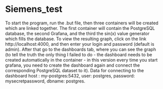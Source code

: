 # Siemens_test
To start the program, run the .but file, then three containers will be created which are linked together. The first container will contain the PostgreSQL database, the second Grafana, and the third the sin(x) value generator which fills the database. To view the resulting graph, click on the link http://localhost:4000, and then enter your login and password (default is admin). After that go to the dashboards tab, where you can see the graph (to tell the truth the only thing I failed to do - the dashboard needs to be created automatically in the container - in this version every time you start grafana, you need to create the dashboard again and connect the corresponding PostgreSQL dataset to it). Data for connecting to the dashboard host : my-postgres:5432, user: postgres, password: mysecretpassword, dbname: postgres.